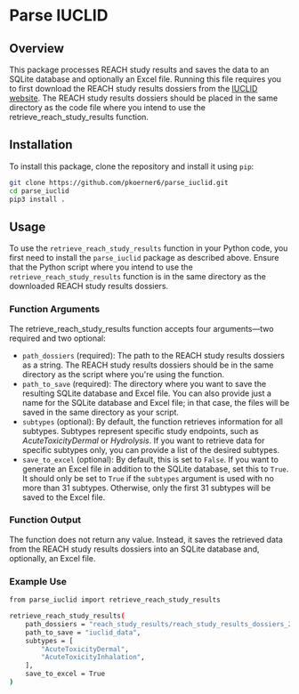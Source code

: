 # Parse IUCLID

## Overview

This package processes REACH study results and saves the data to an SQLite database and optionally an Excel file. Running this file requires you to first download the REACH study results dossiers from the [IUCLID website](https://iuclid6.echa.europa.eu). The REACH study results dossiers should be placed in the same directory as the code file where you intend to use the retrieve_reach_study_results function.

## Installation

To install this package, clone the repository and install it using `pip`:

```bash
git clone https://github.com/pkoerner6/parse_iuclid.git
cd parse_iuclid
pip3 install .
```

## Usage

To use the ```retrieve_reach_study_results``` function in your Python code, you first need to install the ```parse_iuclid``` package as described above. Ensure that the Python script where you intend to use the ```retrieve_reach_study_results``` function is in the same directory as the downloaded REACH study results dossiers.

### Function Arguments
The retrieve_reach_study_results function accepts four arguments—two required and two optional:

- ```path_dossiers``` (required): The path to the REACH study results dossiers as a string. The REACH study results dossiers should be in the same directory as the script where you're using the function.
- ```path_to_save``` (required): The directory where you want to save the resulting SQLite database and Excel file. You can also provide just a name for the SQLite database and Excel file; in that case, the files will be saved in the same directory as your script.
- ```subtypes``` (optional): By default, the function retrieves information for all subtypes. Subtypes represent specific study endpoints, such as *AcuteToxicityDermal* or *Hydrolysis*. If you want to retrieve data for specific subtypes only, you can provide a list of the desired subtypes.
- ```save_to_excel``` (optional): By default, this is set to ```False```. If you want to generate an Excel file in addition to the SQLite database, set this to ```True```. It should only be set to ```True``` if the ```subtypes``` argument is used with no more than 31 subtypes. Otherwise, only the first 31 subtypes will be saved to the Excel file. 


### Function Output
The function does not return any value. Instead, it saves the retrieved data from the REACH study results dossiers into an SQLite database and, optionally, an Excel file.

### Example Use
```bash
from parse_iuclid import retrieve_reach_study_results

retrieve_reach_study_results(
    path_dossiers = "reach_study_results/reach_study_results_dossiers_23-05-2023",
    path_to_save = "iuclid_data", 
    subtypes = [
        "AcuteToxicityDermal",
        "AcuteToxicityInhalation",
    ],
    save_to_excel = True
)
```

